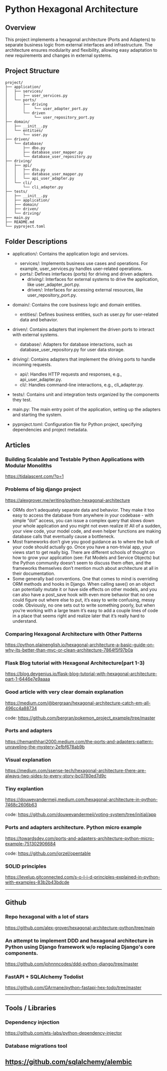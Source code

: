 # Python Hexagonal Architecture

## Overview

This project implements a hexagonal architecture (Ports and Adapters) to separate business logic from external interfaces and infrastructure. The architecture ensures modularity and flexibility, allowing easy adaptation to new requirements and changes in external systems.

## Project Structure

```
project/
├── application/
│   ├── services/
│   │   ├── user_services.py
│   └── ports/
│       ├── driving
│       │    └── user_adapter_port.py
│       └── driven
│            └── user_repository_port.py
├── domain/
│   ├── __init__.py
│   └── entities/
│       └── user.py
├── driven/
│   └── database/
│       ├── dbo.py
│       ├── database_user_mapper.py
│       └── database_user_repository.py
├── driving/
│   ├── api/
│   │   ├── dto.py
│   │   ├── database_user_mapper.py
│   │   └── api_user_adapter.py
│   └── cli/
│       └── cli_adapter.py
├── tests/
│   ├── __init__.py
│   ├── application/
│   ├── domain/
│   ├── driven/
│   └── driving/
├── main.py
├── README.md
└── pyproject.toml

```
## Folder Descriptions

- application/: Contains the application logic and services.
  - services/: Implements business use cases and operations. For example, user_services.py handles user-related operations.
  - ports/: Defines interfaces (ports) for driving and driven adapters.
    - driving/: Interfaces for external systems to drive the application, like user_adapter_port.py.
    - driven/: Interfaces for accessing external resources, like user_repository_port.py.
    
- domain/: Contains the core business logic and domain entities. 
  - entities/: Defines business entities, such as user.py for user-related data and behavior.
  
- driven/: Contains adapters that implement the driven ports to interact with external systems.
  - database/: Adapters for database interactions, such as database_user_repository.py for user data storage.

- driving/: Contains adapters that implement the driving ports to handle incoming requests.
  - api/: Handles HTTP requests and responses, e.g., api_user_adapter.py.
  - cli/: Handles command-line interactions, e.g., cli_adapter.py.
  
- tests/: Contains unit and integration tests organized by the components they test.
- main.py: The main entry point of the application, setting up the adapters and starting the system.
- pyproject.toml: Configuration file for Python project, specifying dependencies and project metadata.

## Articles

### Building Scalable and Testable Python Applications with Modular Monoliths 
https://tidalascent.com/?p=1

### Problems of big django project
https://alexgrover.me/writing/python-hexagonal-architecture
- ORMs don’t adequately separate data and behavior. They make it too easy to access the database from anywhere in your codebase - with simple “dot” access, you can issue a complex query that slows down your whole application and you might not even realize it! All of a sudden, your view code, your model code, and even helper functions are making database calls that eventually cause a bottleneck.
- Most frameworks don’t give you good guidance as to where the bulk of your code should actually go. Once you have a non-trivial app, your views start to get really big. There are different schools of thought on how to grow your application (see: Fat Models and Service Objects) but the Python community doesn’t seem to discuss them often, and the frameworks themselves don’t mention much about architecture at all in their documentation.
- Some generally bad conventions. One that comes to mind is overriding ORM methods and hooks in Django. When calling save() on an object can potentially mutate it or have side effects on other models, and you can also have a post_save hook with even more behavior that no one could figure out where else to put, it’s easy to write confusing, messy code. Obviously, no one sets out to write something poorly, but when you’re working with a large team it’s easy to add a couple lines of code in a place that seems right and realize later that it’s really hard to understand.

### Comparing Hexagonal Architecture with Other Patterns
https://python.plainenglish.io/hexagonal-architecture-a-basic-guide-on-why-its-better-than-mvc-or-clean-architecture-7864f5f97b0a

### Flask Blog tutorial with Hexagonal Architecture(part 1-3)
https://blog.devgenius.io/flask-blog-tutorial-with-hexagonal-architecture-part-1-6446e7e9aaaa

### Good article with very clear domain explanation 
https://medium.com/@bergraan/hexagonal-architecture-catch-em-all-496cc4a88734

code: https://github.com/bergran/pokemon_project_example/tree/master

### Ports and adapters
https://hemanthhari2000.medium.com/the-ports-and-adapters-pattern-unraveling-the-mystery-2efbf678ab9b

### Visual explanation
https://medium.com/ssense-tech/hexagonal-architecture-there-are-always-two-sides-to-every-story-bc0780ed7d9c

### Tiny explantion
https://douwevandermeij.medium.com/hexagonal-architecture-in-python-7468c2606b63

code: https://github.com/douwevandermeij/voting-system/tree/initial/app

### Ports and adapters architecture. Python micro example
https://towardsdev.com/ports-and-adapters-architecture-python-micro-example-751302906684

code: https://github.com/jorzel/opentable

### SOLID principles
https://levelup.gitconnected.com/s-o-l-i-d-principles-explained-in-python-with-examples-83b2b43bdcde

---

## Github

### Repo hexagonal with a lot of stars
https://github.com/alex-grover/hexagonal-architecture-python/tree/main

### An attempt to implement DDD and hexagonal architecture in Python using Django framework w/o replacing Django's core components.
https://github.com/johnnncodes/ddd-python-django/tree/master

### FastAPI + SQLAlchemy Todolist
https://github.com/GArmane/python-fastapi-hex-todo/tree/master

---

## Tools / Libraries

### Dependency injection
https://github.com/ets-labs/python-dependency-injector

### Database migrations tool 
https://github.com/sqlalchemy/alembic
---